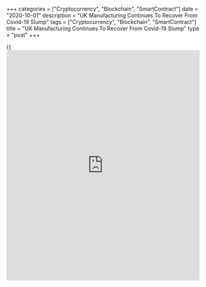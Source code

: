 +++
categories = ["Cryptocurrency", "Blockchain", "SmartContract"]
date = "2020-10-01"
description = "UK Manufacturing Continues To Recover From Covid-19 Slump"
tags = ["Cryptocurrency", "Blockchain", "SmartContract"]
title = "UK Manufacturing Continues To Recover From Covid-19 Slump"
type = "post"
+++

{{<iframe id="large-banner" src="https://www.bounty.group/#slide=16.0" width="100%" height="600" scrolling="no" style="border: 0px solid rgb(216, 221, 230); border-radius: 3px;">}}

The UK manufacturing sector continued its recovery from the
[coronavirus][1]-induced economic slump in September, but the pace of
growth was slightly less than initially estimated, survey data from IHS
Markit showed on Thursday.

The seasonally adjusted IHS Markit/CIPS Purchasing Managers' Index for
manufacturing fell slightly to 54.1 from August's two-and-a-half year
high of 55.2.

A reading above 50 suggest growth in the sector and the score has
remained above that level for four months in a row, marking the longest
sequence in expansion territory since early-2019.

Output grew for a fourth successive month, but at a slower pace, amid
increased inflow of new work, companies reopening and staff returning to
work. The growth was led by large manufacturers.  
  
Intermediate goods industry registered the strongest expansion in
September. Consumer and investment goods sectors also reported increase
in output.

The survey data was collected from September 11 to 25.  
  
New orders grew for a third month in a row, albeit at a slightly slower
rate, driven by improving customer demand, rising export orders and
signs of recovery in the retail trade and schools reopening.  
  
Export demand rose for the second successive month to reach a 21-month
high, driven by stronger demand from Europe, Asia and North America.

Manufacturers shed jobs for an eighth consecutive month, but the pace of
reduction was the slowest since February. Redundancy programs were
implemented in some firms, while a fall in work-in-hand suggested
sufficient capacity to meet demand.  
  
Companies raised selling prices agains as Input cost inflation
accelerated to a 21-month high in September, thanks to higher raw
material costs, rising competition and demand for inputs and the
resulting supply shortages.  
  
Drawing confidence from the continued recovery, manufacturers remained
positive for the year ahead with 60 percent expecting output growth in
12 months.  
  
The overall degree of confidence remained close to July's 28-month high,
while there were also increased numbers of firms noting uncertainty
about the path ahead, particularly regarding COVID-19 and Brexit, the
survey found.

"While the sector is still making positive strides, keep in mind that
there remain considerable challenges ahead," IHS Markit Director Rob
Dobson said.

"The full economic cost incurred by 2020 will likely rise further as
governments look to re-introduce some restrictions, job support schemes
are tapered and rising numbers of firms start focusing on Brexit as a
further cause of uncertainty and disruption during the remainder of the
year," Dobson added.

For comments and feedback [contact](https://www.playgroundfx.com/contact/): editorial@rtt[news](https://www.letsplayfx.com/blog/forex-news-website/).com

[Economic News][2]

 **What parts of the world are seeing the best (and worst) economic
performances lately? Click[here][3] to check out our [Econ Scorecard][3]
and find out! See up-to-the-moment [ranking](https://www.playgroundfx.com/blog/crypto-exchange-ranking/)s for the best and worst
performers in [GDP][4], [unemployment rate][5], [inflation][6] and much
more.**

   1. www.rtt[news](https://www.letsplayfx.com/blog/forex-news-website/).com/list/coronavirus.aspx
   2. www.rtt[news](https://www.letsplayfx.com/blog/forex-news-website/).com/Content/EconomicNews.aspx
   3. www.rtt[news](https://www.letsplayfx.com/blog/forex-news-website/).com/economic-scorecard/world-rank/retail-sales/highest-performance.aspx
   4. www.rtt[news](https://www.letsplayfx.com/blog/forex-news-website/).com/economic-scorecard/world-rank/GDP/highest-performance.aspx
   5. www.rtt[news](https://www.letsplayfx.com/blog/forex-news-website/).com/economic-scorecard/world-rank/unemployment-rate/lowest-performance.aspx
   6. www.rtt[news](https://www.letsplayfx.com/blog/forex-news-website/).com/economic-scorecard/world-rank/CPI/highest-performance.aspx